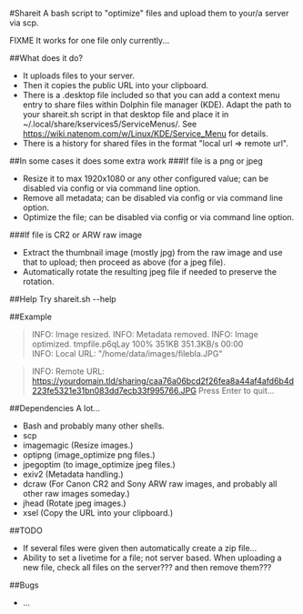 #Shareit
A bash script to "optimize" files and upload them to your/a server via scp.

FIXME It works for one file only currently...

##What does it do?
 * It uploads files to your server.
 * Then it copies the public URL into your clipboard.
 * There is a .desktop file included so that you can add a context menu entry to share files within Dolphin file manager (KDE). Adapt the path to your shareit.sh script in that desktop file and place it in ~/.local/share/kservices5/ServiceMenus/. See https://wiki.natenom.com/w/Linux/KDE/Service_Menu for details.
 * There is a history for shared files in the format "local url => remote url".

##In some cases it does some extra work
###If file is a png or jpeg
 * Resize it to max 1920x1080 or any other configured value; can be disabled via config or via command line option.
 * Remove all metadata; can be disabled via config or via command line option.
 * Optimize the file; can be disabled via config or via command line option.

###If file is CR2 or ARW raw image
 * Extract the thumbnail image (mostly jpg) from the raw image and use that to upload; then proceed as above (for a jpeg file).
 * Automatically rotate the resulting jpeg file if needed to preserve the rotation.

##Help
Try shareit.sh --help
 
##Example
> INFO: Image resized.
> INFO: Metadata removed.
> INFO: Image optimized.
> tmpfile.p6qLay                           100%  351KB 351.3KB/s   00:00    
> INFO: Local URL: "/home/data/images/filebla.JPG"

> INFO: Remote URL: https://yourdomain.tld/sharing/caa76a06bcd2f26fea8a44af4afd6b4d223fe5321e31bn083dd7ecb33f995766.JPG
> Press Enter to quit...

##Dependencies
A lot...
 * Bash and probably many other shells.
 * scp
 * imagemagic (Resize images.)
 * optipng (image_optimize png files.)
 * jpegoptim (to image_optimize jpeg files.)
 * exiv2 (Metadata handling.)
 * dcraw (For Canon CR2 and Sony ARW raw images, and probably all other raw images someday.)
 * jhead (Rotate jpeg images.)
 * xsel (Copy the URL into your clipboard.)

##TODO
 * If several files were given then automatically create a zip file...
 * Ability to set a livetime for a file; not server based. When uploading a new file, check all files on the server??? and then remove them???

##Bugs
 * ...
